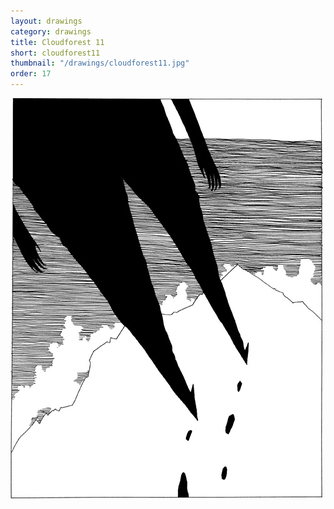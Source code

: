 ```yaml
---
layout: drawings
category: drawings
title: Cloudforest 11
short: cloudforest11
thumbnail: "/drawings/cloudforest11.jpg"
order: 17
---
```


<img class="noborder" src="/drawings/cloudforest11.jpg" width="500" height="641" alt="cloudforest 11">
